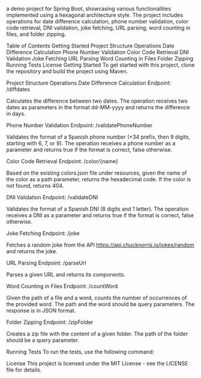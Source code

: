 a demo project for Spring Boot, showcasing various functionalities implemented using a hexagonal architecture style. The project includes operations for date difference calculation, phone number validation, color code retrieval, DNI validation, joke fetching, URL parsing, word counting in files, and folder zipping.

Table of Contents
Getting Started
Project Structure
Operations
Date Difference Calculation
Phone Number Validation
Color Code Retrieval
DNI Validation
Joke Fetching
URL Parsing
Word Counting in Files
Folder Zipping
Running Tests
License
Getting Started
To get started with this project, clone the repository and build the project using Maven.

Project Structure
Operations
Date Difference Calculation
Endpoint: /diffdates

Calculates the difference between two dates. The operation receives two dates as parameters in the format dd-MM-yyyy and returns the difference in days.

Phone Number Validation
Endpoint: /validatePhoneNumber

Validates the format of a Spanish phone number (+34 prefix, then 9 digits, starting with 6, 7, or 9). The operation receives a phone number as a parameter and returns true if the format is correct, false otherwise.

Color Code Retrieval
Endpoint: /color/{name}

Based on the existing colors.json file under resources, given the name of the color as a path parameter, returns the hexadecimal code. If the color is not found, returns 404.

DNI Validation
Endpoint: /validateDNI

Validates the format of a Spanish DNI (8 digits and 1 letter). The operation receives a DNI as a parameter and returns true if the format is correct, false otherwise.

Joke Fetching
Endpoint: /joke

Fetches a random joke from the API https://api.chucknorris.io/jokes/random and returns the joke.

URL Parsing
Endpoint: /parseUrl

Parses a given URL and returns its components.

Word Counting in Files
Endpoint: /countWord

Given the path of a file and a word, counts the number of occurrences of the provided word. The path and the word should be query parameters. The response is in JSON format.

Folder Zipping
Endpoint: /zipFolder

Creates a zip file with the content of a given folder. The path of the folder should be a query parameter.

Running Tests
To run the tests, use the following command:

License
This project is licensed under the MIT License - see the LICENSE file for details.